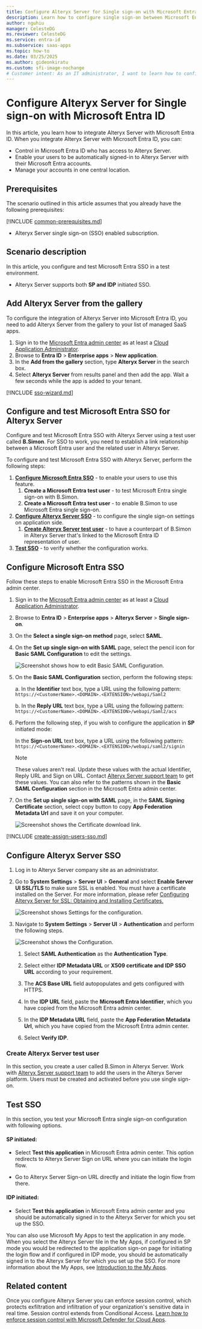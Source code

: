 ```yaml
---
title: Configure Alteryx Server for Single sign-on with Microsoft Entra ID
description: Learn how to configure single sign-on between Microsoft Entra ID and Alteryx Server.
author: nguhiu
manager: CelesteDG
ms.reviewer: CelesteDG
ms.service: entra-id
ms.subservice: saas-apps
ms.topic: how-to
ms.date: 03/25/2025
ms.author: gideonkiratu
ms.custom: sfi-image-nochange
# Customer intent: As an IT administrator, I want to learn how to configure single sign-on between Microsoft Entra ID and Alteryx Server so that I can control who has access to Alteryx Server, enable automatic sign-in with Microsoft Entra accounts, and manage my accounts in one central location.
---
```


# Configure Alteryx Server for Single sign-on with Microsoft Entra ID

In this article,  you learn how to integrate Alteryx Server with Microsoft Entra ID. When you integrate Alteryx Server with Microsoft Entra ID, you can:

* Control in Microsoft Entra ID who has access to Alteryx Server.
* Enable your users to be automatically signed-in to Alteryx Server with their Microsoft Entra accounts.
* Manage your accounts in one central location.

## Prerequisites

The scenario outlined in this article assumes that you already have the following prerequisites:

[!INCLUDE [common-prerequisites.md](~/identity/saas-apps/includes/common-prerequisites.md)]
* Alteryx Server single sign-on (SSO) enabled subscription.

## Scenario description

In this article,  you configure and test Microsoft Entra SSO in a test environment.

* Alteryx Server supports both **SP and IDP** initiated SSO.

## Add Alteryx Server from the gallery

To configure the integration of Alteryx Server into Microsoft Entra ID, you need to add Alteryx Server from the gallery to your list of managed SaaS apps.

1. Sign in to the [Microsoft Entra admin center](https://entra.microsoft.com) as at least a [Cloud Application Administrator](~/identity/role-based-access-control/permissions-reference.md#cloud-application-administrator).
1. Browse to **Entra ID** > **Enterprise apps** > **New application**.
1. In the **Add from the gallery** section, type **Alteryx Server** in the search box.
1. Select **Alteryx Server** from results panel and then add the app. Wait a few seconds while the app is added to your tenant.

[!INCLUDE [sso-wizard.md](~/identity/saas-apps/includes/sso-wizard.md)]

## Configure and test Microsoft Entra SSO for Alteryx Server

Configure and test Microsoft Entra SSO with Alteryx Server using a test user called **B.Simon**. For SSO to work, you need to establish a link relationship between a Microsoft Entra user and the related user in Alteryx Server.

To configure and test Microsoft Entra SSO with Alteryx Server, perform the following steps:

1. **[Configure Microsoft Entra SSO](#configure-microsoft-entra-sso)** - to enable your users to use this feature.
    1. **Create a Microsoft Entra test user** - to test Microsoft Entra single sign-on with B.Simon.
    1. **Create a Microsoft Entra test user** - to enable B.Simon to use Microsoft Entra single sign-on.
1. **[Configure Alteryx Server SSO](#configure-alteryx-server-sso)** - to configure the single sign-on settings on application side.
    1. **[Create Alteryx Server test user](#create-alteryx-server-test-user)** - to have a counterpart of B.Simon in Alteryx Server that's linked to the Microsoft Entra ID representation of user.
1. **[Test SSO](#test-sso)** - to verify whether the configuration works.

## Configure Microsoft Entra SSO

Follow these steps to enable Microsoft Entra SSO in the Microsoft Entra admin center.

1. Sign in to the [Microsoft Entra admin center](https://entra.microsoft.com) as at least a [Cloud Application Administrator](~/identity/role-based-access-control/permissions-reference.md#cloud-application-administrator).
1. Browse to **Entra ID** > **Enterprise apps** > **Alteryx Server** > **Single sign-on**.
1. On the **Select a single sign-on method** page, select **SAML**.
1. On the **Set up single sign-on with SAML** page, select the pencil icon for **Basic SAML Configuration** to edit the settings.

   ![Screenshot shows how to edit Basic SAML Configuration.](common/edit-urls.png "Basic Configuration")

1. On the **Basic SAML Configuration** section, perform the following steps:

    a. In the **Identifier** text box, type a URL using the following pattern:
    `https://<CustomerName>.<DOMAIN>.<EXTENSION>/webapi/Saml2`

    b. In the **Reply URL** text box, type a URL using the following pattern:
    `https://<CustomerName>.<DOMAIN>.<EXTENSION>/webapi/Saml2/acs`

1. Perform the following step, if you wish to configure the application in **SP** initiated mode:

    In the **Sign-on URL** text box, type a URL using the following pattern:
    `https://<CustomerName>.<DOMAIN>.<EXTENSION>/webapi/saml2/signin`

	> [!NOTE]
	> These values aren't real. Update these values with the actual Identifier, Reply URL and Sign on URL. Contact [Alteryx Server support team](mailto:support@alteryx.com) to get these values. You can also refer to the patterns shown in the **Basic SAML Configuration** section in the Microsoft Entra admin center.

1. On the **Set up single sign-on with SAML** page, in the **SAML Signing Certificate** section, select copy button to copy **App Federation Metadata Url** and save it on your computer.

	![Screenshot shows the Certificate download link.](common/copy-metadataurl.png "Certificate")

[!INCLUDE [create-assign-users-sso.md](~/identity/saas-apps/includes/create-assign-users-sso.md)]

## Configure Alteryx Server SSO

1. Log in to Alteryx Server company site as an administrator.

1. Go to **System Settings** > **Server UI** > **General** and select **Enable Server UI SSL/TLS** to make sure SSL is enabled. You must have a certificate installed on the Server. For more information, please refer [Configuring Alteryx Server for SSL: Obtaining and Installing Certificates.](https://knowledge.alteryx.com/index/s/article/Configuring-Alteryx-Server-for-SSL-Obtaining-and-Installing-Certificates-1583459841225)

    ![Screenshot shows Settings for the configuration.](./media/alteryx-server-tutorial/settings.png "Settings")

1. Navigate to **System Settings** > **Server UI** > **Authentication** and perform the following steps.

    ![Screenshot shows the Configuration.](./media/alteryx-server-tutorial/configure.png "Configuration")

    1. Select **SAML Authentication** as the **Authentication Type**.

    1. Select either **IDP Metadata URL** or **X509 certificate and IDP SSO URL** according to your requirement.

    1. The **ACS Base URL** field autopopulates and gets configured with HTTPS.

    1. In the **IDP URL** field, paste the **Microsoft Entra Identifier**, which you have copied from the Microsoft Entra admin center.

    1. In the **IDP Metadata URL** field, paste the **App Federation Metadata Url**, which you have copied from the Microsoft Entra admin center.

    1. Select **Verify IDP**.

### Create Alteryx Server test user

In this section, you create a user called B.Simon in Alteryx Server. Work with [Alteryx Server support team](mailto:support@alteryx.com) to add the users in the Alteryx Server platform. Users must be created and activated before you use single sign-on.

## Test SSO 

In this section, you test your Microsoft Entra single sign-on configuration with following options.
 
#### SP initiated:
 
* Select **Test this application** in Microsoft Entra admin center. This option redirects to Alteryx Server Sign on URL where you can initiate the login flow.  
 
* Go to Alteryx Server Sign-on URL directly and initiate the login flow from there.
 
#### IDP initiated:
 
* Select **Test this application** in Microsoft Entra admin center and you should be automatically signed in to the Alteryx Server for which you set up the SSO.
 
You can also use Microsoft My Apps to test the application in any mode. When you select the Alteryx Server tile in the My Apps, if configured in SP mode you would be redirected to the application sign-on page for initiating the login flow and if configured in IDP mode, you should be automatically signed in to the Alteryx Server for which you set up the SSO. For more information about the My Apps, see [Introduction to the My Apps](https://support.microsoft.com/account-billing/sign-in-and-start-apps-from-the-my-apps-portal-2f3b1bae-0e5a-4a86-a33e-876fbd2a4510).

## Related content

Once you configure Alteryx Server you can enforce session control, which protects exfiltration and infiltration of your organization's sensitive data in real time. Session control extends from Conditional Access. [Learn how to enforce session control with Microsoft Defender for Cloud Apps](/cloud-app-security/proxy-deployment-any-app).

